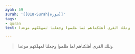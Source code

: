```yaml
---
ayah: 59
surah: '[[018-Surah|سورة]]'
tags:
- quran
text: وتلك القرى أهلكناهم لما ظلموا وجعلنا لمهلكهم موعدا

---
```

> وتلك القرى أهلكناهم لما ظلموا وجعلنا لمهلكهم موعدا
